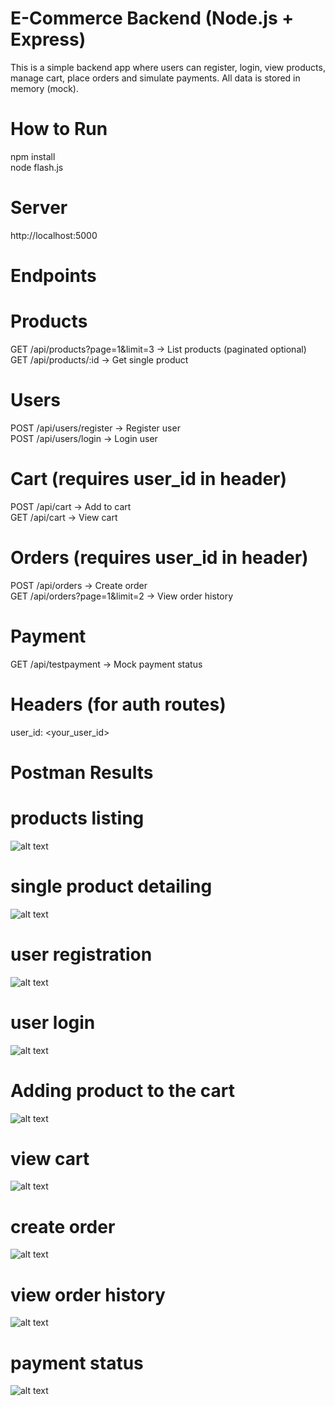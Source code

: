 # E-Commerce Backend (Node.js + Express)
This is a simple backend app where users can register, login, view products, manage cart, place orders and simulate payments. All data is stored in memory (mock).

# How to Run
npm install  
node flash.js

# Server
http://localhost:5000

# Endpoints

# Products
GET    /api/products?page=1&limit=3    → List products (paginated optional)  
GET    /api/products/:id               → Get single product

# Users
POST   /api/users/register             → Register user  
POST   /api/users/login                → Login user

# Cart (requires user_id in header)
POST   /api/cart                       → Add to cart  
GET    /api/cart                       → View cart

# Orders (requires user_id in header)
POST   /api/orders                     → Create order  
GET    /api/orders?page=1&limit=2     → View order history

# Payment
GET    /api/testpayment                → Mock payment status

# Headers (for auth routes)
user_id: <your_user_id>

# Postman Results
# products listing 
![alt text](/backend/postman/1.png)
# single product detailing
![alt text](/backend/postman/2.png)
# user registration
![alt text](/backend/postman/3.png)
# user login
![alt text](/backend/postman/4.png)
# Adding product to the cart
![alt text](/backend/postman/5.png)
# view cart
![alt text](/backend/postman/6.png)
# create order
![alt text](/backend/postman/7.png)
# view order history 
![alt text](/backend/postman/8.png)
# payment status
![alt text](/backend/postman/9.png)

